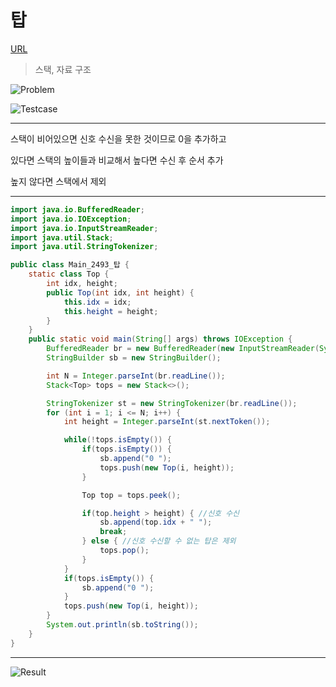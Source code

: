 # 탑

[URL](https://www.acmicpc.net/problem/2493)

> 스택, 자료 구조

![Problem](img/problem.png)

![Testcase](img/testcase.png)

---

스택이 비어있으면 신호 수신을 못한 것이므로 0을 추가하고

있다면 스택의 높이들과 비교해서 높다면 수신 후 순서 추가

높지 않다면 스택에서 제외

---

```java
import java.io.BufferedReader;
import java.io.IOException;
import java.io.InputStreamReader;
import java.util.Stack;
import java.util.StringTokenizer;

public class Main_2493_탑 {
	static class Top {
		int idx, height;
		public Top(int idx, int height) {
			this.idx = idx;
			this.height = height;
		}
	}
	public static void main(String[] args) throws IOException {
		BufferedReader br = new BufferedReader(new InputStreamReader(System.in));
		StringBuilder sb = new StringBuilder();

		int N = Integer.parseInt(br.readLine());
		Stack<Top> tops = new Stack<>();

		StringTokenizer st = new StringTokenizer(br.readLine());
		for (int i = 1; i <= N; i++) {
			int height = Integer.parseInt(st.nextToken());

			while(!tops.isEmpty()) {
				if(tops.isEmpty()) {
					sb.append("0 ");
					tops.push(new Top(i, height));
				}

				Top top = tops.peek();

				if(top.height > height) { //신호 수신
					sb.append(top.idx + " ");
					break;
				} else { //신호 수신할 수 없는 탑은 제외
					tops.pop();
				}
			}
			if(tops.isEmpty()) {
				sb.append("0 ");
			}
			tops.push(new Top(i, height));
		}
		System.out.println(sb.toString());
	}
}
```

---

![Result](img/result.png)
